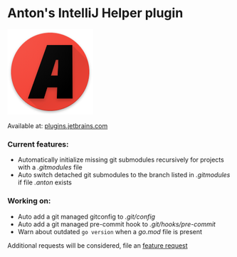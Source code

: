 # Anton's IntelliJ Helper plugin

![Anton Logo](src/main/resources/icons/antonIcon.png)

Available at: [plugins.jetbrains.com](https://plugins.jetbrains.com/plugin/12251-anton-s-intellij-helper)

### Current features:

* Automatically initialize missing git submodules recursively for projects with a *.gitmodules* file
* Auto switch detached git submodules to the branch listed in *.gitmodules* if file *.anton* exists

### Working on:

* Auto add a git managed gitconfig to *.git/config*
* Auto add a git managed pre-commit hook to *.git/hooks/pre-commit*
* Warn about outdated `go version` when a *go.mod* file is present

Additional requests will be considered, file an [feature request](https://github.com/phntom/anton/issues)
